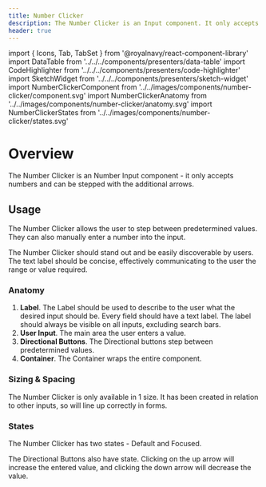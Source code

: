 ```yaml
---
title: Number Clicker
description: The Number Clicker is an Input component. It only accepts numbers that can be stepped with the additional arrows.
header: true
---
```


import { Icons, Tab, TabSet } from '@royalnavy/react-component-library'
import DataTable from '../../../components/presenters/data-table'
import CodeHighlighter from '../../../components/presenters/code-highlighter'
import SketchWidget from '../../../components/presenters/sketch-widget'
import NumberClickerComponent from '../../images/components/number-clicker/component.svg'
import NumberClickerAnatomy from '../../images/components/number-clicker/anatomy.svg'
import NumberClickerStates from '../../images/components/number-clicker/states.svg'

# Overview
The Number Clicker is an Number Input component - it only accepts numbers and can be stepped with the additional arrows.

<NumberClickerComponent />

## Usage
The Number Clicker allows the user to step between predetermined values. They can also manually enter a number into the input. 

<TabSet>

<Tab title="Design">

<SketchWidget name="NumberClicker" href="/standards-toolkit.sketch" />

  The Number Clicker should stand out and be easily discoverable by users. The text label should be concise, effectively communicating to the user the range or value required.

  ### Anatomy
  <NumberClickerAnatomy /> 

  1. **Label**. The Label should be used to describe to the user what the desired input should be. Every field should have a text label. The label should always be visible on all inputs, excluding search bars.
  2. **User Input**. The main area the user enters a value.
  3. **Directional Buttons**. The Directional buttons step between predetermined values.
  4. **Container**. The Container wraps the entire component.

  
### Sizing & Spacing
The Number Clicker is only available in 1 size. It has been created in relation to other inputs, so will line up correctly in forms.

### States
<NumberClickerStates />

The Number Clicker has two states - Default and Focused.


The Directional Buttons also have state. Clicking on the up arrow will increase the entered value, and clicking the down arrow will decrease the value.

</Tab>


<Tab title="Develop">

</Tab>
</TabSet>
